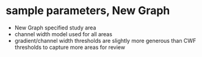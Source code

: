 # sample parameters, New Graph

- New Graph specified study area
- channel width model used for all areas
- gradient/channel width thresholds are slightly more generous than CWF thresholds to capture more areas for review
	